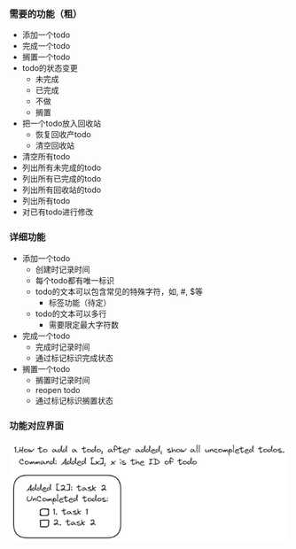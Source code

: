 ### 需要的功能（粗）
- 添加一个todo
- 完成一个todo
- 搁置一个todo
- todo的状态变更
  - 未完成
  - 已完成
  - 不做
  - 搁置
- 把一个todo放入回收站
  - 恢复回收产todo
  - 清空回收站
- 清空所有todo
- 列出所有未完成的todo
- 列出所有已完成的todo
- 列出所有回收站的todo
- 列出所有todo
- 对已有todo进行修改

### 详细功能
- 添加一个todo
  - 创建时记录时间
  - 每个todo都有唯一标识
  - todo的文本可以包含常见的特殊字符，如, #, $等
    - 标签功能（待定）
  - todo的文本可以多行
    - 需要限定最大字符数
- 完成一个todo
  - 完成时记录时间
  - 通过标记标识完成状态
- 搁置一个todo
  - 搁置时记录时间
  - reopen todo
  - 通过标记标识搁置状态

### 功能对应界面
![Alt text](images/add_task.png)
